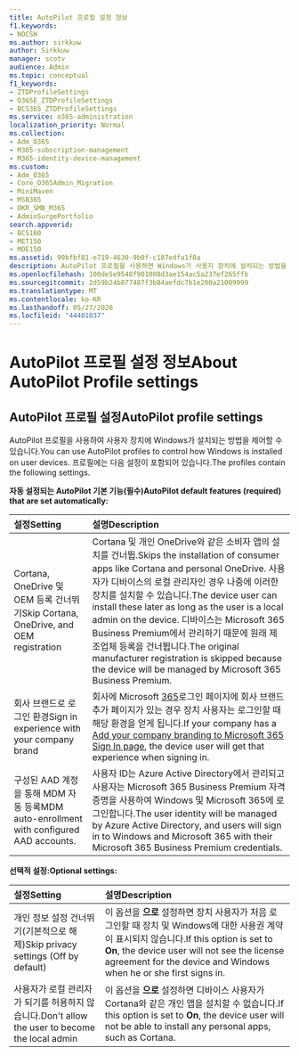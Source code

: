 ```yaml
---
title: AutoPilot 프로필 설정 정보
f1.keywords:
- NOCSH
ms.author: sirkkuw
author: Sirkkuw
manager: scotv
audience: Admin
ms.topic: conceptual
f1_keywords:
- ZTDProfileSettings
- O365E_ZTDProfileSettings
- BCS365_ZTDProfileSettings
ms.service: o365-administration
localization_priority: Normal
ms.collection:
- Adm_O365
- M365-subscription-management
- M365-identity-device-management
ms.custom:
- Adm_O365
- Core_O365Admin_Migration
- MiniMaven
- MSB365
- OKR_SMB_M365
- AdminSurgePortfolio
search.appverid:
- BCS160
- MET150
- MOE150
ms.assetid: 99bfbf81-e719-4630-9b0f-c187edfa1f8a
description: AutoPilot 프로필을 사용하면 Windows가 사용자 장치에 설치되는 방법을 제어할 수 있습니다. 프로필에는 Cortana 설치 건너뛰기 같은 기본 및 선택적 설정이 포함되어 있습니다.
ms.openlocfilehash: 100de5e9548f901008d3ae154ac5a237ef265ffb
ms.sourcegitcommit: 2d59b24b877487f3b84aefdc7b1e200a21009999
ms.translationtype: MT
ms.contentlocale: ko-KR
ms.lasthandoff: 05/27/2020
ms.locfileid: "44401037"
---
```

# <a name="about-autopilot-profile-settings"></a><span data-ttu-id="74b24-104">AutoPilot 프로필 설정 정보</span><span class="sxs-lookup"><span data-stu-id="74b24-104">About AutoPilot Profile settings</span></span>

## <a name="autopilot-profile-settings"></a><span data-ttu-id="74b24-105">AutoPilot 프로필 설정</span><span class="sxs-lookup"><span data-stu-id="74b24-105">AutoPilot profile settings</span></span>

<span data-ttu-id="74b24-106">AutoPilot 프로필을 사용하여 사용자 장치에 Windows가 설치되는 방법을 제어할 수 있습니다.</span><span class="sxs-lookup"><span data-stu-id="74b24-106">You can use AutoPilot profiles to control how Windows is installed on user devices.</span></span> <span data-ttu-id="74b24-107">프로필에는 다음 설정이 포함되어 있습니다.</span><span class="sxs-lookup"><span data-stu-id="74b24-107">The profiles contain the following settings.</span></span>
  
 <span data-ttu-id="74b24-108">**자동 설정되는 AutoPilot 기본 기능(필수)**</span><span class="sxs-lookup"><span data-stu-id="74b24-108">**AutoPilot default features (required) that are set automatically:**</span></span>
  
|<span data-ttu-id="74b24-109">**설정**</span><span class="sxs-lookup"><span data-stu-id="74b24-109">**Setting**</span></span>|<span data-ttu-id="74b24-110">**설명**</span><span class="sxs-lookup"><span data-stu-id="74b24-110">**Description**</span></span>|
|:-----|:-----|
|<span data-ttu-id="74b24-111">Cortana, OneDrive 및 OEM 등록 건너뛰기</span><span class="sxs-lookup"><span data-stu-id="74b24-111">Skip Cortana, OneDrive, and OEM registration</span></span>  <br/> |<span data-ttu-id="74b24-112">Cortana 및 개인 OneDrive와 같은 소비자 앱의 설치를 건너뜁.</span><span class="sxs-lookup"><span data-stu-id="74b24-112">Skips the installation of consumer apps like Cortana and personal OneDrive.</span></span> <span data-ttu-id="74b24-113">사용자가 디바이스의 로컬 관리자인 경우 나중에 이러한 장치를 설치할 수 있습니다.</span><span class="sxs-lookup"><span data-stu-id="74b24-113">The device user can install these later as long as the user is a local admin on the device.</span></span> <span data-ttu-id="74b24-114">디바이스는 Microsoft 365 Business Premium에서 관리하기 때문에 원래 제조업체 등록을 건너뜁니다.</span><span class="sxs-lookup"><span data-stu-id="74b24-114">The original manufacturer registration is skipped because the device will be managed by Microsoft 365 Business Premium.</span></span>  <br/> |
|<span data-ttu-id="74b24-115">회사 브랜드로 로그인 환경</span><span class="sxs-lookup"><span data-stu-id="74b24-115">Sign in experience with your company brand</span></span>  <br/> |<span data-ttu-id="74b24-116">회사에 Microsoft [365](https://docs.microsoft.com/microsoft-365/admin/setup/customize-sign-in-page)로그인 페이지에 회사 브랜드 추가 페이지가 있는 경우 장치 사용자는 로그인할 때 해당 환경을 얻게 됩니다.</span><span class="sxs-lookup"><span data-stu-id="74b24-116">If your company has a [Add your company branding to Microsoft 365 Sign In page](https://docs.microsoft.com/microsoft-365/admin/setup/customize-sign-in-page), the device user will get that experience when signing in.</span></span>  <br/> |
|<span data-ttu-id="74b24-117">구성된 AAD 계정을 통해 MDM 자동 등록</span><span class="sxs-lookup"><span data-stu-id="74b24-117">MDM auto-enrollment with configured AAD accounts.</span></span>  <br/> |<span data-ttu-id="74b24-118">사용자 ID는 Azure Active Directory에서 관리되고 사용자는 Microsoft 365 Business Premium 자격 증명을 사용하여 Windows 및 Microsoft 365에 로그인합니다.</span><span class="sxs-lookup"><span data-stu-id="74b24-118">The user identity will be managed by Azure Active Directory, and users will sign in to Windows and Microsoft 365 with their Microsoft 365 Business Premium credentials.</span></span>  <br/> |
   
 <span data-ttu-id="74b24-119">**선택적 설정:**</span><span class="sxs-lookup"><span data-stu-id="74b24-119">**Optional settings:**</span></span>
  
|<span data-ttu-id="74b24-120">**설정**</span><span class="sxs-lookup"><span data-stu-id="74b24-120">**Setting**</span></span>|<span data-ttu-id="74b24-121">**설명**</span><span class="sxs-lookup"><span data-stu-id="74b24-121">**Description**</span></span>|
|:-----|:-----|
|<span data-ttu-id="74b24-122">개인 정보 설정 건너뛰기(기본적으로 해제)</span><span class="sxs-lookup"><span data-stu-id="74b24-122">Skip privacy settings (Off by default)</span></span>  <br/> |<span data-ttu-id="74b24-123">이 옵션을 **으로** 설정하면 장치 사용자가 처음 로그인할 때 장치 및 Windows에 대한 사용권 계약이 표시되지 않습니다.</span><span class="sxs-lookup"><span data-stu-id="74b24-123">If this option is set to **On**, the device user will not see the license agreement for the device and Windows when he or she first signs in.</span></span>  <br/> |
|<span data-ttu-id="74b24-124">사용자가 로컬 관리자가 되기를 허용하지 않습니다.</span><span class="sxs-lookup"><span data-stu-id="74b24-124">Don't allow the user to become the local admin</span></span>  <br/> |<span data-ttu-id="74b24-125">이 옵션을 **으로** 설정하면 디바이스 사용자가 Cortana와 같은 개인 앱을 설치할 수 없습니다.</span><span class="sxs-lookup"><span data-stu-id="74b24-125">If this option is set to **On**, the device user will not be able to install any personal apps, such as Cortana.</span></span><br/> |
   
